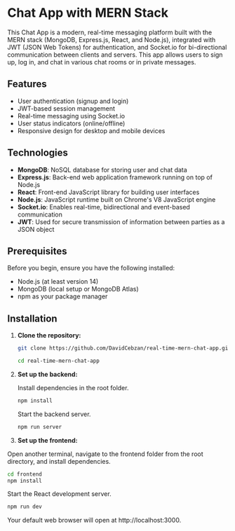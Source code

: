 # Chat App with MERN Stack

This Chat App is a modern, real-time messaging platform built with the MERN stack (MongoDB, Express.js, React, and Node.js), integrated with JWT (JSON Web Tokens) for authentication, and Socket.io for bi-directional communication between clients and servers. This app allows users to sign up, log in, and chat in various chat rooms or in private messages.

## Features

- User authentication (signup and login)
- JWT-based session management
- Real-time messaging using Socket.io
- User status indicators (online/offline)
- Responsive design for desktop and mobile devices

## Technologies

- **MongoDB**: NoSQL database for storing user and chat data
- **Express.js**: Back-end web application framework running on top of Node.js
- **React**: Front-end JavaScript library for building user interfaces
- **Node.js**: JavaScript runtime built on Chrome's V8 JavaScript engine
- **Socket.io**: Enables real-time, bidirectional and event-based communication
- **JWT**: Used for secure transmission of information between parties as a JSON object

## Prerequisites

Before you begin, ensure you have the following installed:
- Node.js (at least version 14)
- MongoDB (local setup or MongoDB Atlas)
- npm as your package manager

## Installation

1. **Clone the repository:**

   ```bash
   git clone https://github.com/DavidCebzan/real-time-mern-chat-app.git

   cd real-time-mern-chat-app
    ```
2. **Set up the backend:**
    
   Install dependencies in the root folder.

    ```bash
    npm install
    ```
     
    Start the backend server.
    
    ```bash
    npm run server
    ```

3. **Set up the frontend:**

Open another terminal, navigate to the frontend folder from the root directory, and install dependencies.

```bash
cd frontend
npm install
```

 Start the React development server.


```bash
npm run dev
```
 Your default web browser will open at http://localhost:3000.

